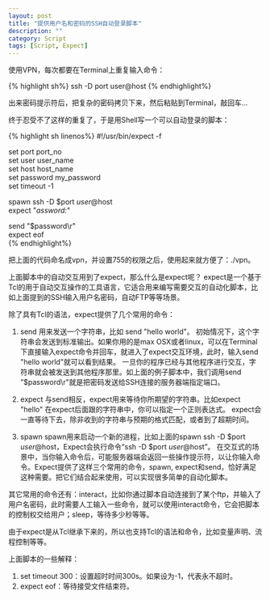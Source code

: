```yaml
---
layout: post
title: "提供用户名和密码的SSH自动登录脚本"
description: ""
category: Script
tags: [Script, Expect]
---
```

使用VPN，每次都要在Terminal上重复输入命令：

{% highlight sh%}
ssh -D port user@host
{% endhighlight%}

出来密码提示符后，把复杂的密码拷贝下来，然后粘贴到Terminal，敲回车...
 
终于忍受不了这样的重复了，于是用Shell写一个可以自动登录的脚本：

{% highlight sh linenos%}
#!/usr/bin/expect -f  
  
set port port_no  
set user user_name  
set host host_name  
set password my_password  
set timeout -1  
  
spawn ssh -D $port $user@$host  
expect "*assword:*"  
  
send "$password\r"  
expect eof  
{% endhighlight%}

把上面的代码命名成vpn，并设置755的权限之后，使用起来就方便了：./vpn。
 
上面脚本中的自动交互用到了expect，那么什么是expect呢？
expect是一个基于Tcl的用于自动交互操作的工具语言，它适合用来编写需要交互的自动化脚本，比如上面提到的SSH输入用户名密码，自动FTP等等场景。
 
除了具有Tcl的语法，expect提供了几个常用的命令：
1. send
用来发送一个字符串，比如 send "hello world"。
初始情况下，这个字符串会发送到标准输出。如果你用的是max OSX或者linux，可以在Terminal下直接输入expect命令并回车，就进入了expect交互环境，此时，输入send "hello world"就可以看到结果。
一旦你的程序已经与其他程序进行交互，字符串就会被发送到其他程序那里。如上面的例子脚本中，我们调用send ”$password\r"就是把密码发送给SSH连接的服务器端指定端口。
 
2. expect
与send相反，expect用来等待你所期望的字符串。比如expect "hello"
在expect后面跟的字符串中，你可以指定一个正则表达式。
expect会一直等待下去，除非收到的字符串与预期的格式匹配，或者到了超期时间。
 
3. spawn
spawn用来启动一个新的进程，比如上面的spawn ssh -D $port $user@$host，Expect会执行命令“ssh -D $port $user@$host”。
在交互式的场景中，当你输入命令后，可能服务器端会返回一些操作提示符，以让你输入命令。Expect提供了这样三个常用的命令，spawn, expect和send，恰好满足这种需要。把它们结合起来使用，可以实现很多简单的自动化脚本。
 
其它常用的命令还有：interact，比如你通过脚本自动连接到了某个ftp，并输入了用户名密码，此时需要人工输入一些命令，就可以使用interact命令，它会把脚本的控制权交给用户；sleep，等待多少秒等等。
 
由于expect是从Tcl继承下来的，所以也支持Tcl的语法和命令，比如变量声明、流程控制等等。
 
上面脚本的一些解释：
1. set timeout 300：设置超时时间300s。如果设为-1，代表永不超时。
2. expect eof：等待接受文件结束符。